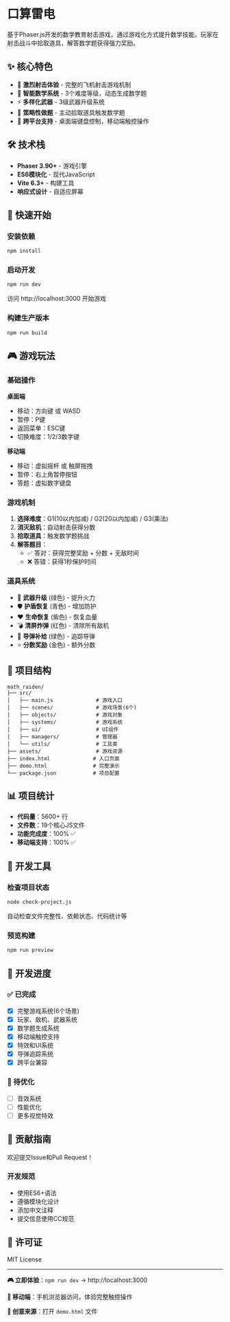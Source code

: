 # 口算雷电

基于Phaser.js开发的数学教育射击游戏，通过游戏化方式提升数学技能。玩家在射击战斗中拾取道具，解答数学题获得强力奖励。

## ✨ 核心特色

- 🚀 **激烈射击体验** - 完整的飞机射击游戏机制
- 🧮 **智能数学系统** - 3个难度等级，动态生成数学题
- ⚡ **多样化武器** - 3级武器升级系统
- 🎯 **策略性做题** - 主动拾取道具触发数学题
- 📱 **跨平台支持** - 桌面端键盘控制，移动端触控操作

## 🛠️ 技术栈

- **Phaser 3.90+** - 游戏引擎
- **ES6模块化** - 现代JavaScript
- **Vite 6.3+** - 构建工具
- **响应式设计** - 自适应屏幕

## 🚀 快速开始

### 安装依赖
```bash
npm install
```

### 启动开发
```bash
npm run dev
```
访问 http://localhost:3000 开始游戏

### 构建生产版本
```bash
npm run build
```

## 🎮 游戏玩法

### 基础操作
**桌面端**
- 移动：方向键 或 WASD
- 暂停：P键
- 返回菜单：ESC键
- 切换难度：1/2/3数字键

**移动端**
- 移动：虚拟摇杆 或 触屏拖拽
- 暂停：右上角暂停按钮
- 答题：虚拟数字键盘

### 游戏机制
1. **选择难度**：G1(10以内加减) / G2(20以内加减) / G3(乘法)
2. **消灭敌机**：自动射击获得分数
3. **拾取道具**：触发数学题挑战
4. **解答题目**：
   - ✅ 答对：获得完整奖励 + 分数 + 无敌时间
   - ❌ 答错：获得1秒保护时间

### 道具系统
- 🔫 **武器升级** (绿色) - 提升火力
- 🛡️ **护盾恢复** (青色) - 增加防护
- ❤️ **生命恢复** (紫色) - 恢复血量
- 💣 **清屏炸弹** (红色) - 清除所有敌机
- 🚀 **导弹补给** (绿色) - 追踪导弹
- ⭐ **分数奖励** (金色) - 额外分数

## 📁 项目结构

```
math_raiden/
├── src/
│   ├── main.js              # 游戏入口
│   ├── scenes/              # 游戏场景(6个)
│   ├── objects/             # 游戏对象
│   ├── systems/             # 游戏系统
│   ├── ui/                  # UI组件
│   ├── managers/            # 管理器
│   └── utils/               # 工具类
├── assets/                  # 游戏资源
├── index.html              # 入口页面
├── demo.html               # 完整演示
└── package.json            # 项目配置
```

## 📊 项目统计

- **代码量**：5600+ 行
- **文件数**：19个核心JS文件
- **功能完成度**：100% ✅
- **移动端支持**：100% ✅

## 🔧 开发工具

### 检查项目状态
```bash
node check-project.js
```
自动检查文件完整性、依赖状态、代码统计等

### 预览构建
```bash
npm run preview
```

## 🎯 开发进度

### ✅ 已完成
- [x] 完整游戏系统(6个场景)
- [x] 玩家、敌机、武器系统
- [x] 数学题生成系统
- [x] 移动端触控支持
- [x] 特效和UI系统
- [x] 导弹追踪系统
- [x] 跨平台兼容

### 🚧 待优化
- [ ] 音效系统
- [ ] 性能优化
- [ ] 更多视觉特效

## 🤝 贡献指南

欢迎提交Issue和Pull Request！

### 开发规范
- 使用ES6+语法
- 遵循模块化设计
- 添加中文注释
- 提交信息使用CC规范

## 📄 许可证

MIT License

---

**🎮 立即体验**：`npm run dev` → http://localhost:3000

**📱 移动端**：手机浏览器访问，体验完整触控操作

**📖 创意来源**：打开 `demo.html` 文件 